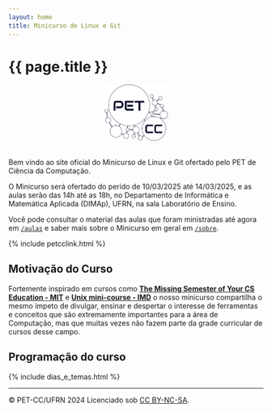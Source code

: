 ```yaml
--- 
layout: home
title: Minicurso de Linux e Git
---
```



# {{ page.title }}

<div style="text-align: center;">
<img alt="Logo do PET-CC" src="assets/images/logo-petcc.png" width="125" height="auto">
</div>
<br>

Bem vindo ao site oficial do Minicurso de Linux e Git ofertado pelo PET de Ciência da Computação.

O Minicurso será ofertado do perído de 10/03/2025 até 14/03/2025, e as aulas serão das 14h até as 18h, no
Departamento de Informática e Matemática Aplicada (DIMAp), UFRN, na sala Laboratório de Ensino.

Você pode consultar o material das aulas que foram ministradas até agora em [`/aulas`](/aulas.md) e saber mais sobre o Minicurso em geral em [`/sobre`](/sobre.md).

{% include petcclink.html %}

## Motivação do Curso

Fortemente inspirado em cursos como [**The Missing Semester of Your CS Education - MIT**](https://missing.csail.mit.edu/) e
[**Unix mini-course - IMD**](https://unix.imd.ufrn.br/) o nosso minicurso compartilha o mesmo ímpeto
de divulgar, ensinar e despertar o interesse de ferramentas e conceitos que são extremamente importantes
para a área de Computação, mas que muitas vezes não fazem parte da grade curricular de cursos desse campo.

## Programação do curso

{% include dias_e_temas.html %}

---
<div class="small center">
<p>&copy; PET-CC/UFRN 2024 Licenciado sob <a href="https://creativecommons.org/licenses/by-nc-sa/4.0/deed.pt-br">CC BY-NC-SA</a>.</p>
</div>
